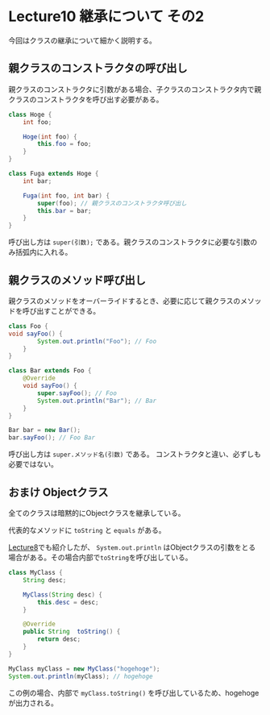 # Lecture10 継承について その2
今回はクラスの継承について細かく説明する。

## 親クラスのコンストラクタの呼び出し
親クラスのコンストラクタに引数がある場合、子クラスのコンストラクタ内で親クラスのコンストラクタを呼び出す必要がある。

```java
class Hoge {
    int foo;

    Hoge(int foo) {
        this.foo = foo;
    }
}

class Fuga extends Hoge {
    int bar;

    Fuga(int foo, int bar) {
        super(foo); // 親クラスのコンストラクタ呼び出し
        this.bar = bar;
    }
}
```

呼び出し方は `super(引数);` である。親クラスのコンストラクタに必要な引数のみ括弧内に入れる。

## 親クラスのメソッド呼び出し
親クラスのメソッドをオーバーライドするとき、必要に応じて親クラスのメソッドを呼び出すことができる。

```java
class Foo {
void sayFoo() {
        System.out.println("Foo"); // Foo
    }
}

class Bar extends Foo {
    @Override
    void sayFoo() {
        super.sayFoo(); // Foo
        System.out.println("Bar"); // Bar
    }
}
```

```java
Bar bar = new Bar();
bar.sayFoo(); // Foo Bar
```

呼び出し方は `super.メソッド名(引数)` である。
コンストラクタと違い、必ずしも必要ではない。

## おまけ Objectクラス
全てのクラスは暗黙的にObjectクラスを継承している。

代表的なメソッドに `toString` と `equals` がある。

[Lecture8](https://github.com/yt8492/Java1Lecture/blob/master/lec08/README.md)でも紹介したが、 `System.out.println` はObjectクラスの引数をとる場合がある。その場合内部で`toString`を呼び出している。

```java
class MyClass {
    String desc;

    MyClass(String desc) {
        this.desc = desc;
    }

    @Override
    public String  toString() {
        return desc;
    }
}
```

```java
MyClass myClass = new MyClass("hogehoge");
System.out.println(myClass); // hogehoge
```

この例の場合、内部で `myClass.toString()` を呼び出しているため、hogehogeが出力される。
